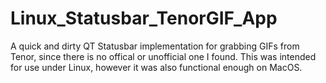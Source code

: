 # Linux_Statusbar_TenorGIF_App
A quick and dirty QT Statusbar implementation for grabbing GIFs from Tenor, since there is no offical or unofficial one I found. This was intended for use under Linux, however it was also functional enough on MacOS. 
